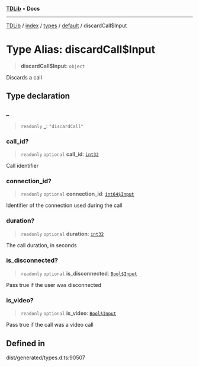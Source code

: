 [**TDLib**](../../../../../../README.md) • **Docs**

***

[TDLib](../../../../../../modules.md) / [index](../../../../../README.md) / [types](../../../README.md) / [default](../README.md) / discardCall$Input

# Type Alias: discardCall$Input

> **discardCall$Input**: `object`

Discards a call

## Type declaration

### \_

> `readonly` **\_**: `"discardCall"`

### call\_id?

> `readonly` `optional` **call\_id**: [`int32`](int32-1.md)

Call identifier

### connection\_id?

> `readonly` `optional` **connection\_id**: [`int64$Input`](int64$Input-1.md)

Identifier of the connection used during the call

### duration?

> `readonly` `optional` **duration**: [`int32`](int32-1.md)

The call duration, in seconds

### is\_disconnected?

> `readonly` `optional` **is\_disconnected**: [`Bool$Input`](Bool$Input.md)

Pass true if the user was disconnected

### is\_video?

> `readonly` `optional` **is\_video**: [`Bool$Input`](Bool$Input.md)

Pass true if the call was a video call

## Defined in

dist/generated/types.d.ts:90507
